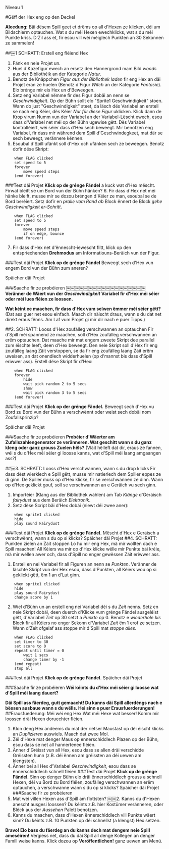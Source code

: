 Niveau 1

#Gëff der Hex eng op den Deckel

__Aleedung:__
Bäi dësem Spill geet et drëms op all d'Hexen ze klicken, déi um Bildschierm optauchen. Wat s du méi Hexen ewechklicks, wat s du méi Punkte kriss. D'Zil ass et, fir esou vill wéi méiglech Punkten an 30 Sekonnen ze sammelen!

##￼1 SCHRATT: Erstell eng fléiend Hex
1. Fänk en neie Projet un.
2. Huel d'Kazefigur ewech an ersetz den Hannergrond mam Bild _woods_ aus der Bibliothéik an der Kategorie _Natur_.
3. Benotz de Knäppchen _Figur aus der Bibliothek laden_ fir eng Hex an däi Projet eran ze huelen (Benotz d'Figur _Witch_ an der Kategorie _Fantasie_).
Elo brénge mir eis Hex un d'Beweegen.
4. Setz eng Variabel nëmme fir des Figur dobäi an nenn se _Geschwindigkeit_.
Op der Bühn sollt elo "Sprite1 Geschwindigkeit" stoen. Wann do just "Geschwindigkeit" steet, da läsch dës Variabel an erstell se nach eng Kéier, dës Kéier _Nur für diese Figur_ uklicken.
Klick dann de Krop virum Numm vun der Variabel an der Variabel-Lëscht ewech, esou dass d'Variabel net méi op der Bühn ugewise gëtt.
Dës Variabel kontrolléiert, wéi séier dass d'Hex sech beweegt. Mir benotzen eng Variabel, fir dass mir während dem Spill d'Geschwindegkeet, mat där se sech beweegt, verännere kënnen.
5. Esoubal d'Spill ufänkt soll d'Hex och ufänken sech ze beweegen. Benotz dofir dëse Skript:

```scratch
    when FLAG clicked
    set speed to 5
    forever
        move speed steps
    (end forever)
```

###Test däi Projet
__Klick op de grénge Fändel__ a kuck wat d'Hex mëscht. Firwat bleift se um Bord vun der Bühn hänken?
6. Fir dass d'Hex net méi hänke bleift, musse mir se dozou bréngen d'Kéier ze man, esoubal se de Bord beréiert. Setz dofir en _pralle vom Rand ab_ Block ënnert de Block _gehe Geschwindigkeit er-Schritt_.

```scratch
    when FLAG clicked
    set speed to 5
    forever
        move speed steps
        if on edge, bounce
    (end forever)
```

7. Fir dass d'Hex net d'ënnescht-iewescht flitt, klick op den entspriechenden __Drehmodus__ am Informatiouns-Beräich vun der Figur.

###Test däi Projet
__Klick op de grénge Fändel__
Beweegt sech d'Hex vun engem Bord vun der Bühn zum aneren?

Späicher däi Projet

###Saache fir ze probéieren
￼￼￼￼￼￼￼￼￼￼￼￼￼￼￼￼￼￼__Veränner de Wäert vun der _Geschwindigkeit_ Variabel fir d'Hex méi séier oder méi lues fléien ze loossen.__

__Wat kéint ee maachen, fir dass d'Hex vum selwen ëmmer méi séier gëtt?__
(Dat ass guer net esou einfach. Maach dir näischt draus, wann s du dat net direkt eraus fënns. Am Laf vum Projet gi mir dir nach e puer Tipps.)

##2. SCHRATT: Looss d'Hex zoufälleg verschwannen an optauchen
Fir d'Spill méi spannend ze maachen, soll d'Hex zoufälleg verschwannen an erëm optauchen. Dat maache mir mat engem zweete Skript dee parallel zum éischte leeft, deen d'Hex beweegt. Den neie Skript soll d'Hex fir eng zoufälleg laang Zäit verstoppen, se da fir eng zoufälleg laang Zäit erëm uweisen, an dat onendlech widderhuelen (op d'mannst bis dass d'Spill eriwwer ass).
Erstell dëse Skript fir d'Hex:
```scratch
    when FLAG clicked
    forever
        hide
        wait pick random 2 to 5 secs
        show
        wait pick random 3 to 5 secs
    (end forever)
```
###Test däi Projet
__Klick op der grénge Fändel.__
Beweegt sech d'Hex vu Bord zu Bord vun der Bühn a verschwënnt oder weist sech dobäi nom Zoufallsprinzip?

Späicher däi Projet

###Saache fir ze probéieren
__Probéier d'Wäerter am Zufallszahlengenerator ze veränneren. Wat geschitt wann s du ganz kleng oder ganz grouss Zuelen hëls?__
(Vläit hëlleft dat dir, eraus ze fannen, wéi s du d'Hex méi séier gi loosse kanns, wat d'Spill méi laang amgaangen ass?)

##￼3. SCHRATT: Looss d'Hex verschwannen, wann s du drop klicks
Fir dass dëst wierklech e Spill gëtt, musse mir natierlech dem Spiller eppes ze di ginn. De Spiller muss op d'Hex klicke, fir se verschwannen ze dinn. Wann op d'Hex geklickt gouf, soll se verschwannen an e Geräich vu sech ginn.
1. Importéier (Klang aus der Bibliothek wählen) am Tab _Klänge_ d'Geräisch _fairydust_ aus dem Beräich _Elektronik_.
2. Setz dëse Script bäi d'Hex dobäi (niewt déi zwee aner):
```scratch
    when sprite1 clicked
    hide
    play sound Fairydust
```
###Test däi Projet
__Klick op de grénge Fändel.__
Mëscht d'Hex e Geräisch a verschwënnt, wann s du op si klicks?
Späicher däi Projet
##4. SCHRATT: Punkten zielen an Zäit stoppen
Lo hu mir eng Hex, mä mir wollten dach e Spill maachen! All Kéiers wa mir op d'Hex klicke wëlle mir Punkte bäi kréie, mä mir wëllen awer och, dass d'Spill no enger gewëssen Zäit eriwwer ass.

1. Erstell en nei Variabel fir all Figuren an nenn se _Punkten_. Veränner de läschte Skript vun der Hex esou, dass d'Punkten, all Kéiers wou op si geklickt gëtt, ëm 1 an d'Lut ginn.
```scratch
    when sprite1 clicked
    hide
    play sound Fairydust
    change score by 1
```

2. Wiel d'Bühn un an erstell eng nei Variabel déi s du _Zeit_ nenns.
Setz en neie Skript dobäi, deen duerch d'Klicke vum grénge Fändel ausgeléist gëtt, d'Variabel _Zeit_ op 30 setzt a _Punkte_ op 0. Benotz e _wiederhole bis_ Block fir all Kéiers no enger Sekonn d'Variabel _Zeit_ ëm 1 erof ze setzen. Wann d'Zeit ofgelaf ass stoppe mir d'Spill mat _stoppe alles_.
```scratch
    when FLAG clicked
    set timer to 30
    set score to 0
    repeat until timer = 0
        wait 1 secs
        change timer by -1
    (end repeat)
    stop all
```


###Test däi Projet
__Klick op de grénge Fändel.__
Späicher däi Projet

###Saache fir ze probéieren
__Wéi kéints du d'Hex méi séier gi loosse wat d'Spill méi laang dauert?__

__Däi Spill ass fäerdeg, gutt gemaacht! Du kanns däi Spill allerdéngs nach e bëssen ausbaue wann s du wëlls. Hei sinn e puer Erausfuerderungen!__
##Erausfuederung: Méi wéi eng Hex
Wat méi Hexe wat besser! Komm mir loossen dräi Hexen doruechter fléien.
1. Klon deng Hex andeems du mat der rietser Maustast op déi éischt klicks an _Duplizieren_ auswiels. Maach dat zwee Mol.
2. Zéi d'Hexe mat denger Maus op ennerschiddlech Plazen op der Bühn, esou dass se net all hannertenee fléien.
3. Änner d'Gréisst vun all Hex, esou dass se allen dräi verschidde Gréissten hunn (z.B. déi ënnen am gréissten an déi uewen am klengsten).
4. Änner bei all Hex d'Variabel _Geschwindigkeit_, esou dass se ënnerschiddlech schnell fléien
###Test däi Projet
__Klick op de grénge Fändel.__
Sinn op denger Bühn elo dräi ënnerschiddlech grouss a schnell Hexen, déi vu Bord zu Bord fléien, zoufälleg verschwannen an erëm optauchen, a verschwanne wann s du op si klicks?
Späicher däi Projet
###Saache fir ze probéieren
1. Mat wéi villen Hexen ass d'Spill am flottsten?
￼￼2. Kanns du d'Hexen anescht ausgesi loossen? Du kéints z.B. hier Kostümer veränneren, oder Bléck aus der _Aussehen_ Palett benotzen.
3. Kanns du maachen, dass d'Hexen ënnerschiddlech vill Punkte wäert sinn? Du kéints z.B. 10 Punkten op déi schnellst (a klengst) Hex setzen.

__Bravo! Elo bass du fäerdeg an du kanns dech mat dengem neie Spill ameséiren!__
Vergiess net, dass du däi Spill all denge Kollegen an denger Famill weise kanns. Klick dozou op __Veröffentlichen!__ ganz uewen am Menü.
